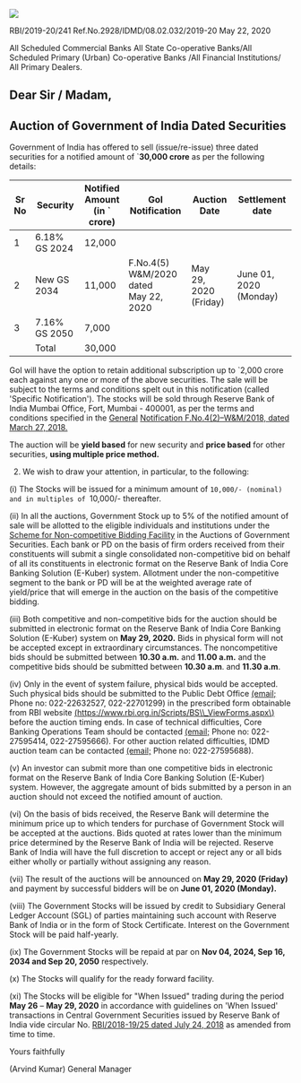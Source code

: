 ![](_page_0_Picture_0.jpeg)

RBI/2019-20/241 Ref.No.2928/IDMD/08.02.032/2019-20 May 22, 2020

All Scheduled Commercial Banks All State Co-operative Banks/All Scheduled Primary (Urban) Co-operative Banks /All Financial Institutions/ All Primary Dealers.

## **Dear Sir / Madam,**

## **Auction of Government of India Dated Securities**

Government of India has offered to sell (issue/re-issue) three dated securities for a notified amount of `**30,000 crore** as per the following details:

| Sr<br>No | Security      | Notified<br>Amount<br>(in `<br>crore) | GoI Notification                            | Auction Date                | Settlement date           |
|----------|---------------|---------------------------------------|---------------------------------------------|-----------------------------|---------------------------|
| 1        | 6.18% GS 2024 | 12,000                                |                                             |                             |                           |
| 2        | New GS 2034   | 11,000                                | F.No.4(5)<br>W&M/2020 dated<br>May 22, 2020 | May<br>29, 2020<br>(Friday) | June 01, 2020<br>(Monday) |
| 3        | 7.16% GS 2050 | 7,000                                 |                                             |                             |                           |
|          | Total         | 30,000                                |                                             |                             |                           |

GoI will have the option to retain additional subscription up to `2,000 crore each against any one or more of the above securities. The sale will be subject to the terms and conditions spelt out in this notification (called 'Specific Notification'). The stocks will be sold through Reserve Bank of India Mumbai Office, Fort, Mumbai - 400001, as per the terms and conditions specified in the [General](https://www.rbi.org.in/Scripts/NotificationUser.aspx?Id=11249&Mode=0)  [Notification F.No.4\(2\)–W&M/2018, dated March 27, 2018.](https://www.rbi.org.in/Scripts/NotificationUser.aspx?Id=11249&Mode=0)

The auction will be **yield based** for new security and **price based** for other securities, **using multiple price method.**

2. We wish to draw your attention, in particular, to the following:

(i) The Stocks will be issued for a minimum amount of `10,000/- (nominal) and in multiples of `10,000/- thereafter.

(ii) In all the auctions, Government Stock up to 5% of the notified amount of sale will be allotted to the eligible individuals and institutions under the [Scheme for Non-competitive Bidding Facility](https://rbi.org.in/Scripts/NotificationUser.aspx?Id=11175&Mode=0) in the Auctions of Government Securities. Each bank or PD on the basis of firm orders received from their constituents will submit a single consolidated non-competitive bid on behalf of all its constituents in electronic format on the Reserve Bank of India Core Banking Solution (E-Kuber) system. Allotment under the non-competitive segment to the bank or PD will be at the weighted average rate of yield/price that will emerge in the auction on the basis of the competitive bidding.

(iii) Both competitive and non-competitive bids for the auction should be submitted in electronic format on the Reserve Bank of India Core Banking Solution (E-Kuber) system on **May 29, 2020.** Bids in physical form will not be accepted except in extraordinary circumstances. The noncompetitive bids should be submitted between **10.30 a.m.** and **11.00 a.m.** and the competitive bids should be submitted between **10.30 a.m**. and **11.30 a.m**.

(iv) Only in the event of system failure, physical bids would be accepted. Such physical bids should be submitted to the Public Debt Office [\(email;](mailto:pdomumbai@rbi.org.in) Phone no: 022-22632527, 022-22701299) in the prescribed form obtainable from RBI website [\(https://www.rbi.org.in/Scripts/BS\\_ViewForms.aspx\)](https://www.rbi.org.in/Scripts/BS_ViewForms.aspx) before the auction timing ends. In case of technical difficulties, Core Banking Operations Team should be contacted [\(email;](mailto:cbot@rbi.org.in) Phone no: 022-27595414, 022-27595666). For other auction related difficulties, IDMD auction team can be contacted [\(email;](mailto:auctionidmd@rbi.org.in) Phone no: 022-27595688).

(v) An investor can submit more than one competitive bids in electronic format on the Reserve Bank of India Core Banking Solution (E-Kuber) system. However, the aggregate amount of bids submitted by a person in an auction should not exceed the notified amount of auction.

(vi) On the basis of bids received, the Reserve Bank will determine the minimum price up to which tenders for purchase of Government Stock will be accepted at the auctions. Bids quoted at rates lower than the minimum price determined by the Reserve Bank of India will be rejected. Reserve Bank of India will have the full discretion to accept or reject any or all bids either wholly or partially without assigning any reason.

(vii) The result of the auctions will be announced on **May 29, 2020 (Friday)** and payment by successful bidders will be on **June 01, 2020 (Monday).**

(viii) The Government Stocks will be issued by credit to Subsidiary General Ledger Account (SGL) of parties maintaining such account with Reserve Bank of India or in the form of Stock Certificate. Interest on the Government Stock will be paid half-yearly.

(ix) The Government Stocks will be repaid at par on **Nov 04, 2024, Sep 16, 2034 and Sep 20, 2050** respectively.

(x) The Stocks will qualify for the ready forward facility.

(xi) The Stocks will be eligible for "When Issued" trading during the period **May 26** – **May 29, 2020** in accordance with guidelines on 'When Issued' transactions in Central Government Securities issued by Reserve Bank of India vide circular No. [RBI/2018-19/25 dated July 24, 2018](https://www.rbi.org.in/Scripts/NotificationUser.aspx?Id=11344&Mode=0) as amended from time to time.

Yours faithfully

(Arvind Kumar) General Manager